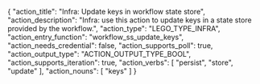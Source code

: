 {
"action_title": "Infra: Update keys in workflow state store",
"action_description": "Infra: use this action to update keys in a state store provided by the workflow.",
"action_type": "LEGO_TYPE_INFRA",
"action_entry_function": "workflow_ss_update_keys",
"action_needs_credential": false,
"action_supports_poll": true,
"action_output_type": "ACTION_OUTPUT_TYPE_BOOL",
"action_supports_iteration": true,
"action_verbs": [
"persist",
"store",
"update"
],
"action_nouns": [
"keys"
]
}
